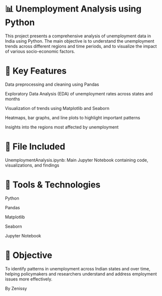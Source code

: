  # 📊 Unemployment Analysis using Python
This project presents a comprehensive analysis of unemployment data in India using Python. The main objective is to understand the unemployment trends across different regions and time periods, and to visualize the impact of various socio-economic factors.

# 🧠 Key Features
Data preprocessing and cleaning using Pandas

Exploratory Data Analysis (EDA) of unemployment rates across states and months

Visualization of trends using Matplotlib and Seaborn

Heatmaps, bar graphs, and line plots to highlight important patterns

Insights into the regions most affected by unemployment

# 📁 File Included
UnemploymentAnalysis.ipynb: Main Jupyter Notebook containing code, visualizations, and findings

# 📌 Tools & Technologies
Python

Pandas

Matplotlib

Seaborn

Jupyter Notebook

# 🎯 Objective

To identify patterns in unemployment across Indian states and over time, helping policymakers and researchers understand and address employment issues more effectively.


By Zenissy
